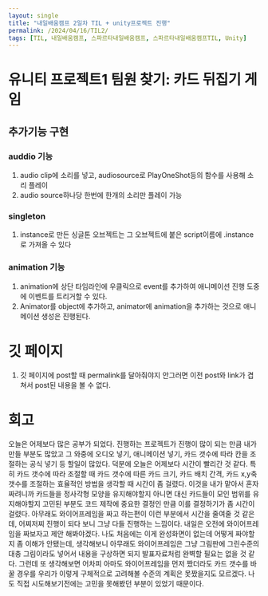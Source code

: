 ```yaml
---
layout: single
title: "내일배움캠프 2일차 TIL + unity프로젝트 진행"
permalink: /2024/04/16/TIL2/
tags: [TIL, 내일배움캠프, 스파르타내일배움캠프, 스파르타내일배움캠프TIL, Unity]
---
```


# 유니티 프로젝트1 팀원 찾기: 카드 뒤집기 게임
## 추가기능 구현
### auddio 기능
  1. audio clip에 소리를 넣고, audiosource로 PlayOneShot등의 함수를 사용해 소리 플레이
  2. audio source하나당 한번에 한개의 소리만 플레이 가능

### singleton
  1. instance로 만든 싱글톤 오브젝트는 그 오브젝트에 붙은 script이름에 .instance로 가져올 수 있다

### animation 기능
  1. animation에 상단 타임라인에 우클릭으로 event를 추가하여 애니메이션 진행 도중에 이벤트를 트리거할 수 있다.
  2. Animator를 object에 추가하고, animator에 animation을 추가하는 것으로 애니메이션 생성은 진행된다.

# 깃 페이지
  1. 깃 페이지에 post할 때 permalink를 달아줘야지 안그러면 이전 post와 link가 겹쳐서 post된 내용을 볼 수 없다.

# 회고
오늘은 어제보다 많은 공부가 되었다.
진행하는 프로젝트가 진행이 많이 되는 만큼 내가 만들 부분도 많았고 그 와중에 오디오 넣기, 애니메이션 넣기, 카드 갯수에 따라 칸을 조절하는 공식 넣기 등 할일이 많았다.
덕분에 오늘은 어제보다 시간이 빨리간 것 같다.
특히 카드 갯수에 따라 조절할 때 카드 갯수에 따른 카드 크기, 카드 배치 간격, 카드 x,y축 갯수를 조절하는 효율적인 방법을 생각할 때 시간이 좀 걸렸다.
이것을 내가 맡아서 혼자 짜려니까 카드들을 정사각형 모양을 유지해야할지 아니면 대신 카드들이 모인 범위를 유지해야할지 고민된 부분도 코드 제작에 중요한 결정인 만큼 이를 결정하기가 좀 시간이 걸렸다.
아무래도 와이어프레임을 짜고 하는편이 이런 부분에서 시간을 줄여줄 것 같은데, 어찌저찌 진행이 되다 보니 그냥 다들 진행하는 느낌이다.
내일은 오전에 와이어프레임을 짜보자고 제안 해봐야겠다. 나도 처음에는 이게 완성화면이 없는데 어떻게 짜야할지 좀 이해가 안됐는데, 생각해보니 아무래도 와이어프레임은 그냥 그림판에 그린수준의 대충 그림이라도 넣어서 내용을 구상하면 되지 발표자료처럼 완벽할 필요는 없을 것 같다.
그런데 또 생각해보면 어차피 아마도 와이어프레임을 먼저 짰더라도 카드 갯수를 바꿀 경우를 우리가 이렇게 구체적으로 고려해볼 수준의 계획은 못짰을지도 모르겠다. 나도 직접 시도해보기전에는 고민을 못해봤던 부분이 있었기 때문이다.
